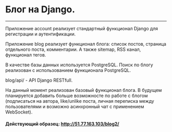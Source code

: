# Блог на Django.
---


Приложение account реализует стандартный функционал Django для регистрации и аутентификации.

Приложение blog реализует функционал блога: список постов, страница отдельного поста, комментарии. А также sitemap, RSS канал, функционал тегов.

В качестве базы данных используется PostgreSQL. Поиск по блогу реализован с использованием функционала PostgreSQL.

blog/api/ - API Django RESTfull.

На данный момент реализован базовый функционал блога. В будущем планируется добавить больше возможносте по работе с блогом 
(подписаться на автора, like/unlike поста, личная переписка между пользователями и возможно асинхронный чат с применением WebSocket). 

#### Действующий образец: http://51.77.163.103/blog2/
